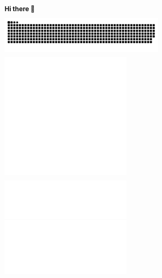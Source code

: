 ## Hi there 👋

<picture>
    <source media="(prefers-color-scheme: dark)" srcset="https://raw.githubusercontent.com/AlexLog94/AlexLog94/output/github-snake-dark.svg" />
    <source media="(prefers-color-scheme: light)" srcset="https://raw.githubusercontent.com/AlexLog94/AlexLog94/output/github-snake.svg" />
    <img alt="github-snake" src="https://raw.githubusercontent.com/AlexLog94/AlexLog94/output/github-snake.svg" />
</picture>

<p align="left"><img src="metrics.svg" alt="Metrics" width="400"></p>

<div style="text-align: left;">
    <img src="metrics.plugin.starlists.languages.svg" alt="Metrics languages" style="width: 400px; height: auto; display: inline-block;"/>
    <img src="metrics.plugin.achievements.compact.svg" alt="Achievements" style="width: 400px; height: auto; display: inline-block;"/>
</div>
